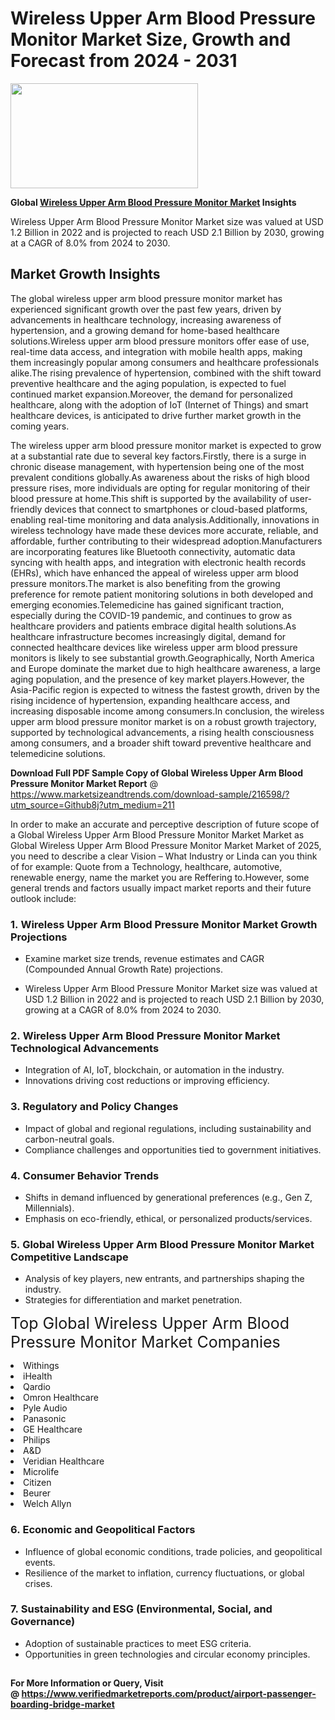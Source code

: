 <H1>Wireless Upper Arm Blood Pressure Monitor Market Size, Growth and Forecast from 2024 - 2031</H1><img class="aligncenter size-medium wp-image-584254" src="https://thirdeyenews.in/wp-content/uploads/2024/09/Global-Market-Research-300x168.jpeg" alt="" width="300" height="168" /><p><strong>Global&nbsp;<a href="https://www.marketsizeandtrends.com/download-sample/216598/?utm_source=Github8j?utm_medium=211">Wireless Upper Arm Blood Pressure Monitor Market</a> Insights</strong></p><p>Wireless Upper Arm Blood Pressure Monitor Market size was valued at USD 1.2 Billion in 2022 and is projected to reach USD 2.1 Billion by 2030, growing at a CAGR of 8.0% from 2024 to 2030.</p><p><h2>Market Growth Insights</h2> <p>The global wireless upper arm blood pressure monitor market has experienced significant growth over the past few years, driven by advancements in healthcare technology, increasing awareness of hypertension, and a growing demand for home-based healthcare solutions.Wireless upper arm blood pressure monitors offer ease of use, real-time data access, and integration with mobile health apps, making them increasingly popular among consumers and healthcare professionals alike.The rising prevalence of hypertension, combined with the shift toward preventive healthcare and the aging population, is expected to fuel continued market expansion.Moreover, the demand for personalized healthcare, along with the adoption of IoT (Internet of Things) and smart healthcare devices, is anticipated to drive further market growth in the coming years.</p> <p>The wireless upper arm blood pressure monitor market is expected to grow at a substantial rate due to several key factors.Firstly, there is a surge in chronic disease management, with hypertension being one of the most prevalent conditions globally.As awareness about the risks of high blood pressure rises, more individuals are opting for regular monitoring of their blood pressure at home.This shift is supported by the availability of user-friendly devices that connect to smartphones or cloud-based platforms, enabling real-time monitoring and data analysis.Additionally, innovations in wireless technology have made these devices more accurate, reliable, and affordable, further contributing to their widespread adoption.Manufacturers are incorporating features like Bluetooth connectivity, automatic data syncing with health apps, and integration with electronic health records (EHRs), which have enhanced the appeal of wireless upper arm blood pressure monitors.The market is also benefiting from the growing preference for remote patient monitoring solutions in both developed and emerging economies.Telemedicine has gained significant traction, especially during the COVID-19 pandemic, and continues to grow as healthcare providers and patients embrace digital health solutions.As healthcare infrastructure becomes increasingly digital, demand for connected healthcare devices like wireless upper arm blood pressure monitors is likely to see substantial growth.Geographically, North America and Europe dominate the market due to high healthcare awareness, a large aging population, and the presence of key market players.However, the Asia-Pacific region is expected to witness the fastest growth, driven by the rising incidence of hypertension, expanding healthcare access, and increasing disposable income among consumers.In conclusion, the wireless upper arm blood pressure monitor market is on a robust growth trajectory, supported by technological advancements, a rising health consciousness among consumers, and a broader shift toward preventive healthcare and telemedicine solutions.</p> <p><span class=""><strong>Download Full PDF Sample Copy of Global Wireless Upper Arm Blood Pressure Monitor Market Report</strong> @ <a href="https://www.marketsizeandtrends.com/download-sample/216598/?utm_source=Github8j?utm_medium=211" target="_blank">https://www.marketsizeandtrends.com/download-sample/216598/?utm_source=Github8j?utm_medium=211</a></span></p><p>In order to make an accurate and perceptive description of future scope of a Global&nbsp;Wireless Upper Arm Blood Pressure Monitor Market Market as Global&nbsp;Wireless Upper Arm Blood Pressure Monitor Market Market of 2025, you need to describe a clear Vision &ndash; What Industry or Linda can you think of for example: Quote from a Technology, healthcare, automotive, renewable energy, name the market you are Reffering to.However, some general trends and factors usually impact market reports and their future outlook include:</p><h3>1.&nbsp;<strong>Wireless Upper Arm Blood Pressure Monitor Market Growth Projections</strong></h3><ul><li>Examine market size trends, revenue estimates and CAGR (Compounded Annual Growth Rate) projections.</li><li><p>Wireless Upper Arm Blood Pressure Monitor Market size was valued at USD 1.2 Billion in 2022 and is projected to reach USD 2.1 Billion by 2030, growing at a CAGR of 8.0% from 2024 to 2030.</p></li></ul><h3>2.&nbsp;<strong>Wireless Upper Arm Blood Pressure Monitor Market Technological Advancements</strong></h3><ul><li>Integration of AI, IoT, blockchain, or automation in the industry.</li><li>Innovations driving cost reductions or improving efficiency.</li></ul><h3>3.&nbsp;<strong>Regulatory and Policy Changes</strong></h3><ul><li>Impact of global and regional regulations, including sustainability and carbon-neutral goals.</li><li>Compliance challenges and opportunities tied to government initiatives.</li></ul><h3>4.&nbsp;<strong>Consumer Behavior Trends</strong></h3><ul><li>Shifts in demand influenced by generational preferences (e.g., Gen Z, Millennials).</li><li>Emphasis on eco-friendly, ethical, or personalized products/services.</li></ul><h3>5.&nbsp;<strong>Global Wireless Upper Arm Blood Pressure Monitor Market Competitive Landscape</strong></h3><ul><li>Analysis of key players, new entrants, and partnerships shaping the industry.</li><li>Strategies for differentiation and market penetration.</li></ul><p data-pm-slice="1 1 []"><span style="color: inherit; font-family: inherit; font-size: 25px;">Top Global Wireless Upper Arm Blood Pressure Monitor Market Companies</span></p><div class="" data-test-id=""><p><li>Withings</li><li> iHealth</li><li> Qardio</li><li> Omron Healthcare</li><li> Pyle Audio</li><li> Panasonic</li><li> GE Healthcare</li><li> Philips</li><li> A&D</li><li> Veridian Healthcare</li><li> Microlife</li><li> Citizen</li><li> Beurer</li><li> Welch Allyn</li></p></div><h3>6.&nbsp;<strong>Economic and Geopolitical Factors</strong></h3><ul><li>Influence of global economic conditions, trade policies, and geopolitical events.</li><li>Resilience of the market to inflation, currency fluctuations, or global crises.</li></ul><h3>7.&nbsp;<strong>Sustainability and ESG (Environmental, Social, and Governance)</strong></h3><ul><li>Adoption of sustainable practices to meet ESG criteria.</li><li>Opportunities in green technologies and circular economy principles.</li></ul><h2><strong style="font-size: 14px;">For More Information or Query, Visit @&nbsp;</strong><a style="background-color: #ffffff; font-size: 14px;" href="https://www.marketsizeandtrends.com/report/wireless-upper-arm-blood-pressure-monitor-market/" target="_blank">https://www.verifiedmarketreports.com/product/airport-passenger-boarding-bridge-market</a></h2>